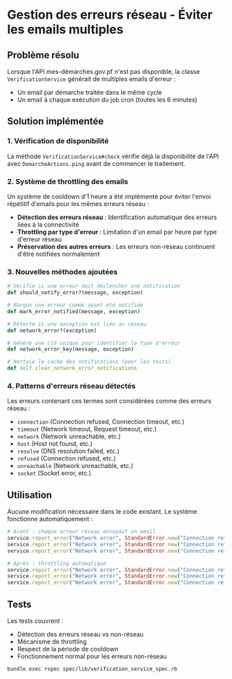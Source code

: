 # Gestion des erreurs réseau - Éviter les emails multiples

## Problème résolu

Lorsque l'API mes-démarches.gov.pf n'est pas disponible, la classe `VerificationService` générait de multiples emails d'erreur :
- Un email par démarche traitée dans le même cycle
- Un email à chaque exécution du job cron (toutes les 6 minutes)

## Solution implémentée

### 1. Vérification de disponibilité

La méthode `VerificationService#check` vérifie déjà la disponibilité de l'API avec `DemarcheActions.ping` avant de commencer le traitement.

### 2. Système de throttling des emails

Un système de cooldown d'1 heure a été implémenté pour éviter l'envoi répétitif d'emails pour les mêmes erreurs réseau :

- **Détection des erreurs réseau** : Identification automatique des erreurs liées à la connectivité
- **Throttling par type d'erreur** : Limitation d'un email par heure par type d'erreur réseau
- **Préservation des autres erreurs** : Les erreurs non-réseau continuent d'être notifiées normalement

### 3. Nouvelles méthodes ajoutées

```ruby
# Vérifie si une erreur doit déclencher une notification
def should_notify_error?(message, exception)

# Marque une erreur comme ayant été notifiée
def mark_error_notified(message, exception)

# Détecte si une exception est liée au réseau
def network_error?(exception)

# Génère une clé unique pour identifier le type d'erreur
def network_error_key(message, exception)

# Nettoie le cache des notifications (pour les tests)
def self.clear_network_error_notifications
```

### 4. Patterns d'erreurs réseau détectés

Les erreurs contenant ces termes sont considérées comme des erreurs réseau :
- `connection` (Connection refused, Connection timeout, etc.)
- `timeout` (Network timeout, Request timeout, etc.)
- `network` (Network unreachable, etc.)
- `host` (Host not found, etc.)
- `resolve` (DNS resolution failed, etc.)
- `refused` (Connection refused, etc.)
- `unreachable` (Network unreachable, etc.)
- `socket` (Socket error, etc.)

## Utilisation

Aucune modification nécessaire dans le code existant. Le système fonctionne automatiquement :

```ruby
# Avant : chaque erreur réseau envoyait un email
service.report_error("Network error", StandardError.new("Connection refused"))
service.report_error("Network error", StandardError.new("Connection refused")) # -> email envoyé
service.report_error("Network error", StandardError.new("Connection refused")) # -> email envoyé

# Après : throttling automatique
service.report_error("Network error", StandardError.new("Connection refused")) # -> email envoyé
service.report_error("Network error", StandardError.new("Connection refused")) # -> pas d'email (cooldown)
service.report_error("Network error", StandardError.new("Connection refused")) # -> pas d'email (cooldown)
```

## Tests

Les tests couvrent :
- Détection des erreurs réseau vs non-réseau
- Mécanisme de throttling
- Respect de la période de cooldown
- Fonctionnement normal pour les erreurs non-réseau

```bash
bundle exec rspec spec/lib/verification_service_spec.rb
```